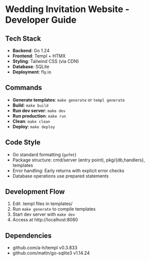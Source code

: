 # Wedding Invitation Website - Developer Guide

## Tech Stack
- **Backend**: Go 1.24
- **Frontend**: Templ + HTMX
- **Styling**: Tailwind CSS (via CDN)
- **Database**: SQLite
- **Deployment**: fly.io

## Commands
- **Generate templates**: `make generate` or `templ generate`
- **Build**: `make build`
- **Run dev server**: `make dev`
- **Run production**: `make run`
- **Clean**: `make clean`
- **Deploy**: `make deploy`

## Code Style
- Go standard formatting (`gofmt`)
- Package structure: cmd/server (entry point), pkg/{db,handlers}, templates
- Error handling: Early returns with explicit error checks
- Database operations use prepared statements

## Development Flow
1. Edit .templ files in templates/
2. Run `make generate` to compile templates
3. Start dev server with `make dev`
4. Access at http://localhost:8080

## Dependencies
- github.com/a-h/templ v0.3.833
- github.com/mattn/go-sqlite3 v1.14.24